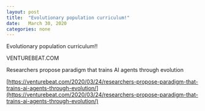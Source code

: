 ```yaml
---
layout: post
title:  "Evolutionary population curriculum!"
date:   March 30, 2020
categories: none
---
```




Evolutionary population curriculum!!






VENTUREBEAT.COM




Researchers propose paradigm that trains AI agents through evolution



[https://venturebeat.com/2020/03/24/researchers-propose-paradigm-that-trains-ai-agents-through-evolution/](https://venturebeat.com/2020/03/24/researchers-propose-paradigm-that-trains-ai-agents-through-evolution/)



 

